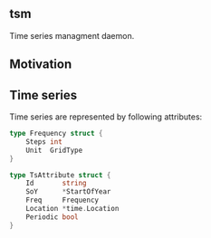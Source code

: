 ## tsm

Time series managment daemon.

## Motivation

## Time series

Time series are represented by following attributes:


```go
type Frequency struct {
	Steps int
	Unit  GridType
}

type TsAttribute struct {
	Id       string
	SoY      *StartOfYear
	Freq     Frequency
	Location *time.Location
	Periodic bool
}
```
